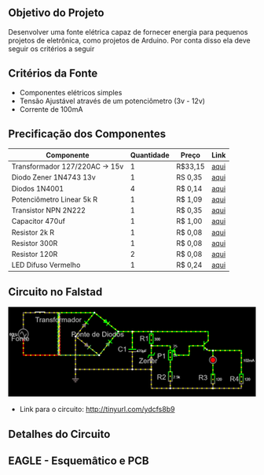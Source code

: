 ## Objetivo do Projeto
Desenvolver uma fonte elétrica capaz de fornecer energia para pequenos projetos de eletrônica, como projetos de Arduino.
Por conta disso ela deve seguir os critérios a seguir

## Critérios da Fonte
- Componentes elétricos simples
- Tensão Ajustável através de um potenciômetro (3v - 12v)
- Corrente de 100mA

## Precificação dos Componentes
| Componente                      | Quantidade | Preço   | Link                                                                            |
|---------------------------------|------------|---------|---------------------------------------------------------------------------------|
| Transformador 127/220AC -> 15v  | 1          | R$33,15 | [aqui](https://www.baudaeletronica.com.br/transformador-trafo-1a-15v-15v.html)  |
| Diodo Zener 1N4743 13v          | 1          | RS 0,35 | [aqui](https://www.mamuteeletronica.com.br/diodo-zener-1n4743-13v-1w-do-41)     |
| Diodos 1N4001                   | 4          | R$ 0,14 | [aqui](https://www.baudaeletronica.com.br/diodo-1n4001.html)                    |
| Potenciômetro Linear 5k R       | 1          | R$ 1,09 | [aqui](https://www.baudaeletronica.com.br/potenciometro-linear-de-5k-5000.html) |
| Transistor NPN 2N222            | 1          | R$ 0,35 | [aqui](https://www.autocorerobotica.com.br/2n222-transistor-npn)                |
| Capacitor 470uf                 | 1          | R$ 1,00 | [aqui](https://www.tecnotronics.com.br/capacitor-eletrolitico-470uf-25v.html)   |
| Resistor 2k R                   | 1          | R$ 0,08 | [aqui](https://www.baudaeletronica.com.br/resistor-2k-5-1-4w.html)              |
| Resistor 300R                   | 1          | R$ 0,08 | [aqui](https://www.baudaeletronica.com.br/resistor-300r-5-1-4w.html)            |
| Resistor 120R                   | 2          | R$ 0,08 | [aqui](https://www.baudaeletronica.com.br/resistor-120r-5-1-4w.html)            |
| LED Difuso Vermelho             | 1          | R$ 0,24 | [aqui](https://www.baudaeletronica.com.br/led-difuso-5mm-vermelho.html)         |

## Circuito no Falstad
![Circuito Falstad](./foto_do_circuito.png)
- Link para o circuito: http://tinyurl.com/ydcfs8b9

## Detalhes do Circuito

## EAGLE - Esquemâtico e PCB
